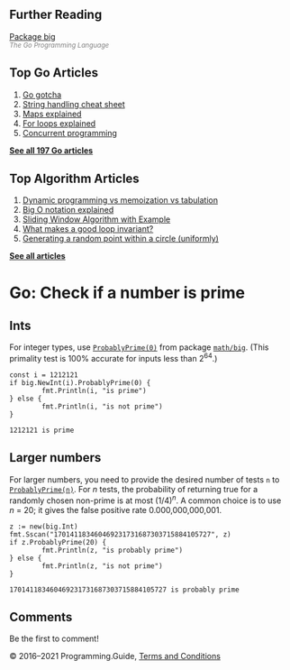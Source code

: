 <span class="underline"></span>

<span class="underline"></span>

Further Reading
---------------

[Package big](https://golang.org/pkg/math/big/)  
<span style="color: grey; font-style: italic; font-size: smaller">The Go Programming Language</span>

Top Go Articles
---------------

1.  [Go gotcha](go-gotcha.html)
2.  [String handling cheat sheet](string-functions-reference-cheat-sheet.html)
3.  [Maps explained](maps-explained.html)
4.  [For loops explained](for-loop.html)
5.  [Concurrent programming](go-concurrency-tutorial.html)

[**See all 197 Go articles**](index.html)

<span class="underline"></span>

Top Algorithm Articles
----------------------

1.  [Dynamic programming vs memoization vs tabulation](../dynamic-programming-vs-memoization-vs-tabulation.html)
2.  [Big O notation explained](../big-o-notation-explained.html)
3.  [Sliding Window Algorithm with Example](../sliding-window-example.html)
4.  [What makes a good loop invariant?](../what-makes-a-good-loop-invariant.html)
5.  [Generating a random point within a circle (uniformly)](../random-point-within-circle.html)

[**See all articles**](../index.html)

Go: Check if a number is prime
==============================

Ints
----

For integer types, use [`ProbablyPrime(0)`](https://golang.org/pkg/math/big/#Int.ProbablyPrime) from package [`math/big`](https://golang.org/pkg/math/big/). (This primality test is 100% accurate for inputs less than 2<sup>64</sup>.)

    const i = 1212121
    if big.NewInt(i).ProbablyPrime(0) {
            fmt.Println(i, "is prime")
    } else {
            fmt.Println(i, "is not prime")
    }

    1212121 is prime

Larger numbers
--------------

For larger numbers, you need to provide the desired number of tests `n` to [`ProbablyPrime(n)`](https://golang.org/pkg/math/big/#Int.ProbablyPrime). For *n* tests, the probability of returning true for a randomly chosen non-prime is at most (1/4)<sup>*n*</sup>. A common choice is to use *n* = 20; it gives the false positive rate 0.000,000,000,001.

    z := new(big.Int)
    fmt.Sscan("170141183460469231731687303715884105727", z)
    if z.ProbablyPrime(20) {
            fmt.Println(z, "is probably prime")
    } else {
            fmt.Println(z, "is not prime")
    }

    170141183460469231731687303715884105727 is probably prime

Comments
--------

Be the first to comment!

© 2016–2021 Programming.Guide, [Terms and Conditions](../terms-and-conditions.html)
